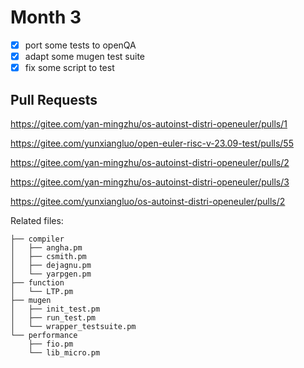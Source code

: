 # Month 3

+ [x] port some tests to openQA
+ [x] adapt some mugen test suite
+ [x] fix some script to test

## Pull Requests


https://gitee.com/yan-mingzhu/os-autoinst-distri-openeuler/pulls/1

https://gitee.com/yunxiangluo/open-euler-risc-v-23.09-test/pulls/55

https://gitee.com/yan-mingzhu/os-autoinst-distri-openeuler/pulls/2

https://gitee.com/yan-mingzhu/os-autoinst-distri-openeuler/pulls/3

https://gitee.com/yunxiangluo/os-autoinst-distri-openeuler/pulls/2

Related files:

```
├── compiler
│   ├── angha.pm
│   ├── csmith.pm
│   ├── dejagnu.pm
│   └── yarpgen.pm
├── function
│   └── LTP.pm
├── mugen
│   ├── init_test.pm
│   ├── run_test.pm
│   └── wrapper_testsuite.pm
└── performance
    ├── fio.pm
    └── lib_micro.pm
```
